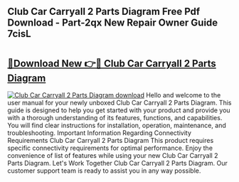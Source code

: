 ## Club Car Carryall 2 Parts Diagram Free Pdf Download - Part-2qx New Repair Owner Guide 7cisL

# <h2><a href="http://dfjti4k.blite.top/?on=Club+Car+Carryall+2+Parts+Diagram">🔗Download New 👉🔴 Club Car Carryall 2 Parts Diagram</a></h2>

[![Club Car Carryall 2 Parts Diagram download](https://i.imgur.com/lujVjoI.png)](http://dfjti4k.blite.top/?on=Club+Car+Carryall+2+Parts+Diagram)
Hello and welcome to the user manual for your newly unboxed Club Car Carryall 2 Parts Diagram. This guide is designed to help you get started with your product and provide you with a thorough understanding of its features, functions, and capabilities. You will find clear instructions for installation, operation, maintenance, and troubleshooting. Important Information Regarding Connectivity Requirements Club Car Carryall 2 Parts Diagram This product requires specific connectivity requirements for optimal performance. Enjoy the convenience of list of features while using your new Club Car Carryall 2 Parts Diagram. Let's Work Together Club Car Carryall 2 Parts Diagram. Our customer support team is ready to assist you in any way possible.
